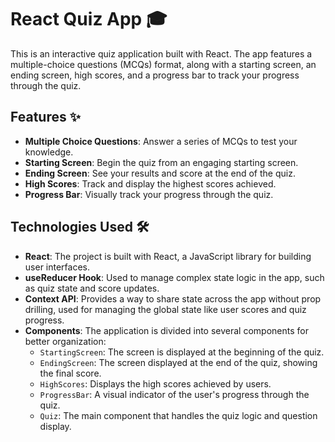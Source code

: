 # React Quiz App 🎓

This is an interactive quiz application built with React. The app features a multiple-choice questions (MCQs) format, along with a starting screen, an ending screen, high scores, and a progress bar to track your progress through the quiz.

## Features ✨

- **Multiple Choice Questions**: Answer a series of MCQs to test your knowledge.
- **Starting Screen**: Begin the quiz from an engaging starting screen.
- **Ending Screen**: See your results and score at the end of the quiz.
- **High Scores**: Track and display the highest scores achieved.
- **Progress Bar**: Visually track your progress through the quiz.

## Technologies Used 🛠️

- **React**: The project is built with React, a JavaScript library for building user interfaces.
- **useReducer Hook**: Used to manage complex state logic in the app, such as quiz state and score updates.
- **Context API**: Provides a way to share state across the app without prop drilling, used for managing the global state like user scores and quiz progress.
- **Components**: The application is divided into several components for better organization:
  - `StartingScreen`: The screen is displayed at the beginning of the quiz.
  - `EndingScreen`: The screen displayed at the end of the quiz, showing the final score.
  - `HighScores`: Displays the high scores achieved by users.
  - `ProgressBar`: A visual indicator of the user's progress through the quiz.
  - `Quiz`: The main component that handles the quiz logic and question display.


 
